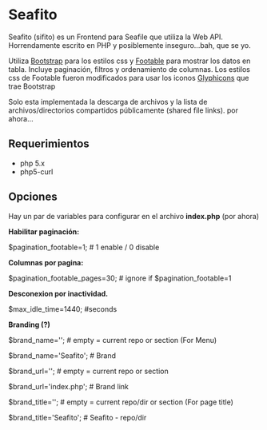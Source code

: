 Seafito
=======
Seafito (sifito) es un Frontend para Seafile que utiliza la Web API. 
Horrendamente escrito en PHP y posiblemente inseguro...bah, que se yo.

Utiliza [Bootstrap][1] para los estilos css y
[Footable][2] para mostrar los datos en tabla.
Incluye paginación, filtros y ordenamiento de columnas.
Los estilos css de Footable fueron modificados para usar los iconos [Glyphicons][3] que trae Bootstrap

Solo esta implementada la descarga de archivos y la lista de archivos/directorios compartidos públicamente (shared file links).
por ahora...

Requerimientos
--------------
 - php 5.x 
 - php5-curl
 
Opciones
--------
Hay un par de variables para configurar en el archivo **index.php** (por ahora)

**Habilitar paginación:**

$pagination_footable=1; # 1 enable / 0 disable


**Columnas por pagina:**

$pagination_footable_pages=30; # ignore if $pagination_footable=1


**Desconexion por inactividad.**

$max_idle_time=1440; #seconds


**Branding (?)**

$brand_name=''; # empty = current repo or section (For Menu)

$brand_name='Seafito'; # Brand 

$brand_url=''; # empty = current repo or section

$brand_url='index.php'; # Brand link

$brand_title=''; # empty = current repo/dir or section (For page title)

$brand_title='Seafito'; # Seafito - repo/dir



  [1]: http://getbootstrap.com/
  [2]: https://github.com/bradvin/FooTable
  [3]: http://glyphicons.com/
